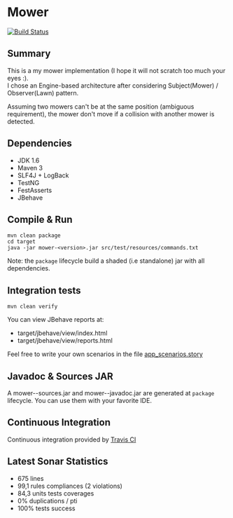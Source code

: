 Mower
=====

[![Build Status](https://api.travis-ci.org/vspiewak/mower.png?branch=master)](http://travis-ci.org/vspiewak/mover)

Summary
-------
This is a my mower implementation (I hope it will not scratch too much your eyes :).   
I chose an Engine-based architecture after considering Subject(Mower) / Observer(Lawn) pattern.

Assuming two mowers can't be at the same position (ambiguous requirement),
the mower don't move if a collision with another mower is detected.


Dependencies
------------
* JDK 1.6
* Maven 3
* SLF4J + LogBack
* TestNG
* FestAsserts
* JBehave


Compile & Run
-------------

    mvn clean package
    cd target
    java -jar mower-<version>.jar src/test/resources/commands.txt

Note: the `package` lifecycle build a shaded (i.e standalone) jar with all dependencies.


Integration tests
-----------------

    mvn clean verify

You can view JBehave reports at:
* target/jbehave/view/index.html
* target/jbehave/view/reports.html

Feel free to write your own scenarios in the file [app_scenarios.story](https://github.com/vspiewak/mower/blob/master/src/test/resources/stories/com/github/vspiewak/mowitnow/mower/jbehave/app_scenarios.story)


Javadoc & Sources JAR
---------------------
A mower-<version>-sources.jar and mower-<version>-javadoc.jar are generated at `package` lifecycle.
You can use them with your favorite IDE. 


Continuous Integration
----------------------
Continuous integration provided by [Travis CI](https://travis-ci.org)


Latest Sonar Statistics
-----------------------
* 675 lines
* 99,1 rules compliances (2 violations)
* 84,3 units tests coverages
* 0% duplications / pti
* 100% tests success
